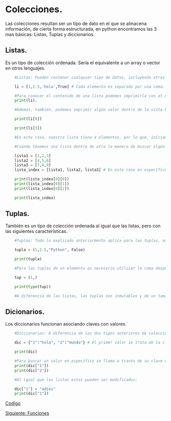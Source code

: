 # Colecciones.
Las colecciones resultan ser un tipo de dato en el que se almacena información, de cierta forma estructurada, en python encontramos las 3 mas básicas: Listas, Tuplas y diccionarios.

##    Listas.
Es un tipo de colección ordenada. Sería el equivalente a un array o vector en otros lenguajes.

```python
    #Listas: Pueden contener cualquier tipo de datos, incluyendo otras listas.

    li = [1,2.5,'hola',True] # Cada elemento es separado por una coma.

    #Para conocer el contenido de una lista podemos imprimirla con el metodo print
    print(li).

    #Además, también, podemos imprimir algún valor dentro de la vista buscándolo de la siguiente forma:

    print(li[0])

    print(li[3])

    #En este caso, nuestra lista tiene 4 elementos, por lo que, iniciamos contando con 0 hasta 3

    #Cuando tenemos una lista dentro de otra la manera de buscar algún elemento es la siguiente:

    lista1 = [1,2,3]
    lista2 = [4,5,6]
    lista3 = [7,8,9]
    lista_index = [lista1, lista2, lista3] # En este caso en específico podemos ver esta estructura como una matriz.

    print(lista_index[0][0])
    print(lista_index[0][1])
    print(lista_index[0][2])

    print(lista_index)
```

##    Tuplas.
También es un tipo de colección ordenada al igual que las listas, pero con las siguientes características.

```python
    #Tuplas: Todo lo explicado anteriormente aplica para las tuplas, excepto la forma de definirlas mediante los paréntesis ()

    tupla = (1,2.5,"Python", False)

    print(tupla)

    #Para las tuplas de un elemento es necesario utilizar la coma después del elemento

    tup = (1,)

    print(type(tup))

    #A diferencia de las listas, las tuplas son inmutables y de un tamaño fijo lo que permite el ahorro de memoria.
```

##    Dicionarios.
Los diccionarios funcionan asociando claves con valores.

```python
    #Diccionarios: A diferencia de los dos tipos anteriores de colecciones los diccionarios no tienen un orden, estos cuentan con claves y valores, asociados entre sí.

    dic = {"1":"hola", "2":"mundo"} # El primer valor se trata de la clave y, el segundo, del valor asociado a esta clave.

    print(dic)

    #Para buscar un valor en específico se llama a través de su clave de esta forma:
    print(dic["1"])
    print(dic["2"])

    #Al igual que las listas estos pueden ser modificados:

    dic["1"] = "adios"
    print(dic["1"])
```

[Codigo](/Colecciones/colecciones.py)

[Siguiente: Funciones](/Funciones/Funciones.md)
